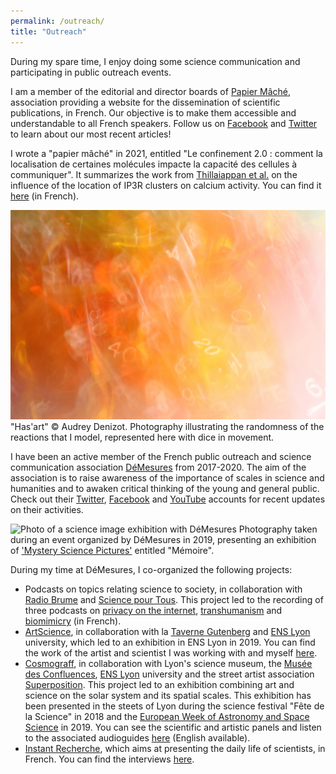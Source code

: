 ```yaml
---
permalink: /outreach/
title: "Outreach"
---
```


During my spare time, I enjoy doing some science communication and participating in public outreach events. 

I am a member of the editorial and director boards of [Papier Mâché](https://papiermachesciences.org/), association providing a website for the dissemination of scientific publications, in French. Our objective is to make them accessible and understandable to all French speakers. Follow us on [Facebook](https://www.facebook.com/papiermachesciences/) and [Twitter](https://twitter.com/PapierMache_Sci) to learn about our most recent articles!

I wrote a "papier mâché" in 2021, entitled "Le confinement 2.0 : comment la localisation de certaines molécules impacte la capacité des cellules à communiquer". It summarizes the work from [Thillaiappan et al.](https://www.nature.com/articles/s41467-017-01644-8) on the influence of the location of IP3R clusters on calcium activity. You can find it [here](https://papiermachesciences.org/2021/02/21/le-confinement-2-0-comment-la-localisation-de-certaines-molecules-impacte-la-capacite-des-cellules-a-communiquer/?v=C) (in French).

![Artistic photo of thrown dice](/images/outreach/dice-artscience-denizot.jpg)
"Has'art" &copy; Audrey Denizot. Photography illustrating the randomness of the reactions that I model, represented here with dice in movement.

I have been an active member of the French public outreach and science communication association [DéMesures](https://demesures.jimdo.com/) from 2017-2020. The aim of the association is to raise awareness of the importance of scales in science and humanities and to awaken critical thinking of the young and general public. Check out their [Twitter](https://twitter.com/DMesures), [Facebook](https://www.facebook.com/DMesures/?hc_ref=ARSZ-Ig1maGPB6uumgyP2A9Q4uq1yoVLq4fU--GujY9oDTHyql0jWP7Kqmzs2Od6BXY) and [YouTube](https://www.youtube.com/channel/UCIn3CucWk1mLgbzE0noO2Iw/videos) accounts for recent updates on their activities.

![Photo of a science image exhibition with DéMesures](/images/outreach/exhibition-DéMesures.jpg)
Photography taken during an event organized by DéMesures in 2019, presenting an exhibition of ['Mystery Science Pictures'](https://demesures.jimdo.com/mscipic/) entitled "Mémoire".

During my time at DéMesures, I co-organized the following projects:
- Podcasts on topics relating science to society, in collaboration with [Radio Brume](http://radiobrume.fr/) and [Science pour Tous](https://sciencespourtous.univ-lyon1.fr/). This project led to the recording of three podcasts on [privacy on the internet](https://demesures.jimdo.com/radio-1/radio-brume/une-%C3%A9tiquette-sur-mon-profil-net/), [transhumanism](https://demesures.jimdo.com/radio-1/radio-brume/transhumanisme-vers-une-humanit%C3%A9-2-0/) and [biomimicry](https://demesures.jimdo.com/radio-1/radio-brume/biomim%C3%A9tisme/) (in French). 
- [ArtScience](http://www.ens-lyon.fr/evenement/savoirs/artscience), in collaboration with la [Taverne Gutenberg](https://www.inside-lyon.com/taverne-gutenberg/) and [ENS Lyon](http://www.ens-lyon.fr/en/) university, which led to an exhibition in ENS Lyon in 2019. You can find the work of the artist and scientist I was working with and myself [here](http://www.ens-lyon.fr/sites/default/files/2019-04/49X200_ARTSCIENCE_GUILLEMIN_MONTIER.pdf). 
- [Cosmograff](https://demesures.jimdo.com/cosmograff/), in collaboration with Lyon's science museum, the [Musée des Confluences](https://www.museedesconfluences.fr/en/), [ENS Lyon](http://www.ens-lyon.fr/en/) university and the street artist association [Superposition](https://superposition-lyon.com/en/). This project led to an exhibition combining art and science on the solar system and its spatial scales. This exhibition has been presented in the steets of Lyon during the science festival "Fête de la Science" in 2018 and the [European Week of Astronomy and Space Science](https://eas.unige.ch/EWASS2019/) in 2019. You can see the scientific and artistic panels and listen to the associated audioguides [here](https://demesures.jimdo.com/cosmograff/ewass-2019/) (English available).
- [Instant Recherche](https://demesures.jimdo.com/instantrecherche/), which aims at presenting the daily life of scientists, in French. You can find the interviews [here](https://www.youtube.com/watch?v=ohVyHWPqLwI&list=PLDO-wb-2lLsmXrRTGGai1diHusBzwelKE).

